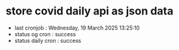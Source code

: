 # store covid daily api as json data

- last cronjob : Wednesday, 19 March 2025 13:25:10
- status og cron : success
- status daily cron : success
      
      